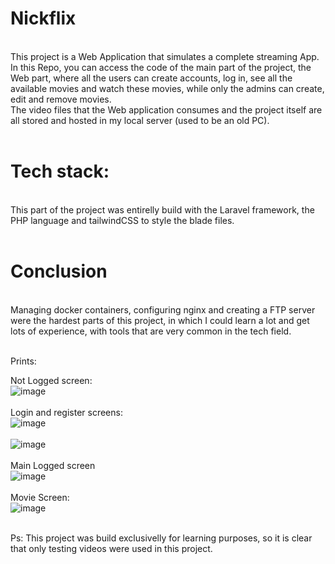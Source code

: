 # Nickflix
<br>
This project is a Web Application that simulates a complete streaming App.<br>
In this Repo, you can access the code of the main part of the project, the Web part, where all the users can create accounts, log in, see all the available movies and watch these movies, while only the admins can create, edit and remove movies.<br>
The video files that the Web application consumes and the project itself are all stored and hosted in my local server (used to be an old PC).<br><br>

# Tech stack:
<br>
This part of the project was entirelly build with the Laravel framework, the PHP language and tailwindCSS to style the blade files.<br><br>

# Conclusion
<br>
Managing docker containers, configuring nginx and creating a FTP server were the hardest parts of this project, in which I could learn a lot and get lots of experience, with tools that are very common in the tech field.<br><br>

Prints:<br>

Not Logged screen:<br>
![image](https://github.com/nickciuffi/nickflix/assets/86213451/9a89b141-a76b-4e21-a18d-a2d6c3f60b59)
<br><br>
Login and register screens:<br>
![image](https://github.com/nickciuffi/nickflix/assets/86213451/bc2753e6-8391-4c18-938f-faa1b8a46c9f)<br><br>
![image](https://github.com/nickciuffi/nickflix/assets/86213451/a7cc1545-5681-467a-b6ae-10379782d737)<br><br>
Main Logged screen<br>
![image](https://github.com/nickciuffi/nickflix/assets/86213451/99de2413-8d7a-4562-9ef5-39a1b03af35c)<br><br>
Movie Screen:<br>
![image](https://github.com/nickciuffi/nickflix/assets/86213451/8d9f1254-21bf-496a-8deb-c30d1c3a8b05)<br><br>

Ps: This project was build exclusivelly for learning purposes, so it is clear that only testing videos were used in this project.

